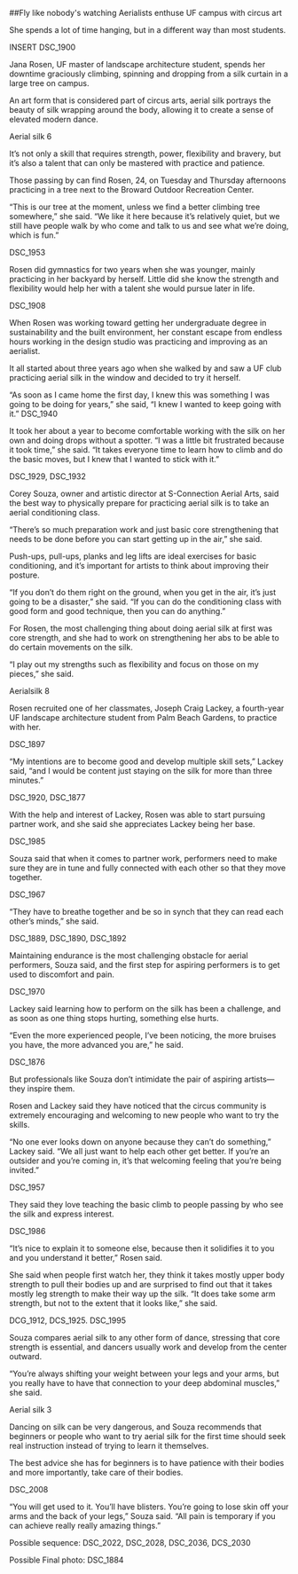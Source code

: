 ##Fly like nobody's watching
Aerialists enthuse UF campus with circus art

She spends a lot of time hanging, but in a different way than most students. 

INSERT DSC_1900 

Jana Rosen, UF master of landscape architecture student, spends her downtime graciously climbing, spinning and dropping from a silk curtain in a large tree on campus.

An art form that is considered part of circus arts, aerial silk portrays the beauty of silk wrapping around the body, allowing it to create a sense of elevated modern dance.

Aerial silk 6

It’s not only a skill that requires strength, power, flexibility and bravery, but it’s also a talent that can only be mastered with practice and patience. 

Those passing by can find Rosen, 24, on Tuesday and Thursday afternoons practicing in a tree next to the Broward Outdoor Recreation Center.

“This is our tree at the moment, unless we find a better climbing tree somewhere,” she said. “We like it here because it’s relatively quiet, but we still have people walk by who come and talk to us and see what we’re doing, which is fun.”

DSC_1953

Rosen did gymnastics for two years when she was younger, mainly practicing in her backyard by herself. Little did she know the strength and flexibility would help her with a talent she would pursue later in life.

DSC_1908

When Rosen was working toward getting her undergraduate degree in sustainability and the built environment, her constant escape from endless hours working in the design studio was practicing and improving as an aerialist.

It all started about three years ago when she walked by and saw a UF club practicing aerial silk in the window and decided to try it herself.

“As soon as I came home the first day, I knew this was something I was going to be doing for years,” she said, “I knew I wanted to keep going with it.”
DSC_1940 

It took her about a year to become comfortable working with the silk on her own and doing drops without a spotter. “I was a little bit frustrated because it took time,” she said. “It takes everyone time to learn how to climb and do the basic moves, but I knew that I wanted to stick with it.”


DSC_1929, DSC_1932


Corey Souza, owner and artistic director at S-Connection Aerial Arts, said the best way to physically prepare for practicing aerial silk is to take an aerial conditioning class.

“There’s so much preparation work and just basic core strengthening that needs to be done before you can start getting up in the air,” she said.

Push-ups, pull-ups, planks and leg lifts are ideal exercises for basic conditioning, and it’s important for artists to think about improving their posture.

“If you don’t do them right on the ground, when you get in the air, it’s just going to be a disaster,” she said. “If you can do the conditioning class with good form and good technique, then you can do anything.” 

For Rosen, the most challenging thing about doing aerial silk at first was core strength, and she had to work on strengthening her abs to be able to do certain movements on the silk.

“I play out my strengths such as flexibility and focus on those on my pieces,” she said.

Aerialsilk 8

Rosen recruited one of her classmates, Joseph Craig Lackey, a fourth-year UF landscape architecture student from Palm Beach Gardens, to practice with her. 

DSC_1897


“My intentions are to become good and develop multiple skill sets,” Lackey said, “and I would be content just staying on the silk for more than three minutes.”


DSC_1920, DSC_1877



With the help and interest of Lackey, Rosen was able to start pursuing partner work, and she said she appreciates Lackey being her base. 

DSC_1985

Souza said that when it comes to partner work, performers need to make sure they are in tune and fully connected with each other so that they move together. 

DSC_1967

“They have to breathe together and be so in synch that they can read each other’s minds,” she said.


DSC_1889, DSC_1890, DSC_1892

Maintaining endurance is the most challenging obstacle for aerial performers, Souza said, and the first step for aspiring performers is to get used to discomfort and pain.

DSC_1970

Lackey said learning how to perform on the silk has been a challenge, and as soon as one thing stops hurting, something else hurts. 

“Even the more experienced people, I’ve been noticing, the more bruises you have, the more advanced you are,” he said. 

DSC_1876

But professionals like Souza don’t intimidate the pair of aspiring artists—they inspire them. 

Rosen and Lackey said they have noticed that the circus community is extremely encouraging and welcoming to new people who want to try the skills. 

“No one ever looks down on anyone because they can’t do something,” Lackey said. “We all just want to help each other get better. If you’re an outsider and you’re coming in, it’s that welcoming feeling that you’re being invited.”

DSC_1957

They said they love teaching the basic climb to people passing by who see the silk and express interest.

DSC_1986

“It’s nice to explain it to someone else, because then it solidifies it to you and you understand it better,” Rosen said.

She said when people first watch her, they think it takes mostly upper body strength to pull their bodies up and are surprised to find out that it takes mostly leg strength to make their way up the silk. “It does take some arm strength, but not to the extent that it looks like,” she said.

DCG_1912, DCS_1925. DSC_1995

Souza compares aerial silk to any other form of dance, stressing that core strength is essential, and dancers usually work and develop from the center outward. 

“You’re always shifting your weight between your legs and your arms, but you really have to have that connection to your deep abdominal muscles,” she said.

Aerial silk 3


Dancing on silk can be very dangerous, and Souza recommends that beginners or people who want to try aerial silk for the first time should seek real instruction instead of trying to learn it themselves. 

The best advice she has for beginners is to have patience with their bodies and more importantly, take care of their bodies. 

DSC_2008


“You will get used to it. You’ll have blisters. You’re going to lose skin off your arms and the back of your legs,” Souza said. “All pain is temporary if you can achieve really really amazing things.”


Possible sequence: DSC_2022, DSC_2028, DSC_2036, DCS_2030 


Possible Final photo: DSC_1884



